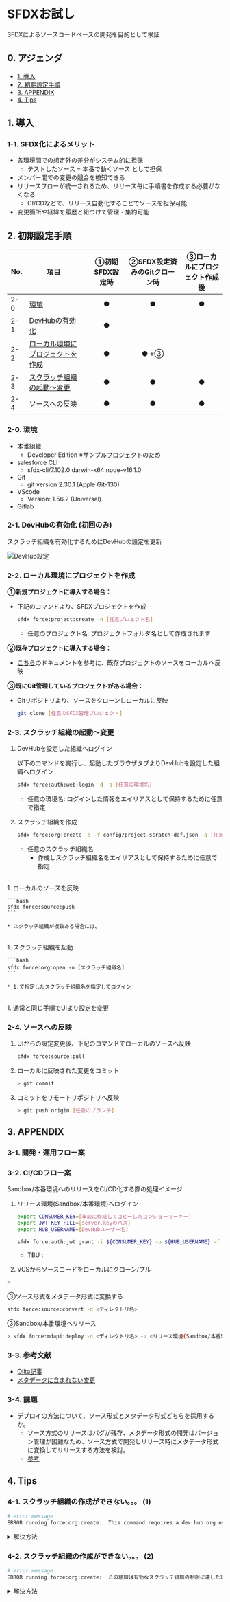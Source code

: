 # SFDXお試し

SFDXによるソースコードベースの開発を目的として検証

## 0. アジェンダ

* [1. 導入](#1-導入)
* [2. 初期設定手順](#2-初期設定手順)
* [3. APPENDIX](#3-appendix)
* [4. Tips](#4-tips)

## 1. 導入

### 1-1. SFDX化によるメリット

* 各環境間での想定外の差分がシステム的に担保
  * テストしたソース = 本番で動くソース として担保
* メンバー間での変更の競合を検知できる
* リリースフローが統一されるため、リリース毎に手順書を作成する必要がなくなる
  * CI/CDなどで、リリース自動化することでソースを担保可能
* 変更箇所や経緯を履歴と紐づけて管理・集約可能

## 2. 初期設定手順

|No.|項目||①初期SFDX設定時|②SFDX設定済みのGitクローン時|③ローカルにプロジェクト作成後|
|---|---|---|:---:|:---:|:---:|
|2-0|[環境](#2-0-環境)||●|●|●|
|2-1|[DevHubの有効化](#2-1-DevHubの有効化-初回のみ)||●|||
|2-2|[ローカル環境にプロジェクトを作成](#2-2-ローカル環境にプロジェクトを作成)||●|● ※③||
|2-3|[スクラッチ組織の起動〜変更](#2-3-スクラッチ組織の起動変更)||●|●|●|
|2-4|[ソースへの反映](#2-4-ソースへの反映)||●|●|●|

### 2-0. 環境

* 本番組織
  * Developer Edition ※サンプルプロジェクトのため
* salesforce CLI
  * sfdx-cli/7.102.0 darwin-x64 node-v16.1.0
* Git
  * git version 2.30.1 (Apple Git-130)
* VScode
  * Version: 1.56.2 (Universal)
* Gitlab

### 2-1. DevHubの有効化 (初回のみ)

スクラッチ組織を有効化するためにDevHubの設定を更新

![DevHub設定](./assets/setting_for_devhub_org.PNG)

### 2-2. ローカル環境にプロジェクトを作成

__①新規プロジェクトに導入する場合：__

* 下記のコマンドより、SFDXプロジェクトを作成

  ```bash
  sfdx force:project:create -n [任意プロェクト名]
  ```

  * 任意のプロジェクト名: プロジェクトフォルダ名として作成されます

__②既存プロジェクトに導入する場合：__

* [こちら](https://developer.salesforce.com/docs/atlas.ja-jp.230.0.sfdx_dev.meta/sfdx_dev/sfdx_dev_ws_create_from_existing.htm)のドキュメントを参考に、既存プロジェクトのソースをローカルへ反映

__③既にGit管理しているプロジェクトがある場合：__

* Gitリポジトリより、ソースをクローンしローカルに反映

  ```bash
  git clone [任意のSFDX管理プロジェクト]
  ```

### 2-3. スクラッチ組織の起動〜変更

1. DevHubを設定した組織へログイン

    以下のコマンドを実行し、起動したブラウザタブよりDevHubを設定した組織へログイン

    ```bash
    sfdx force:auth:web:login -d -a [任意の環境名]
    ```

    * 任意の環境名: ログインした情報をエイリアスとして保持するために任意で指定

1. スクラッチ組織を作成

    ```bash
    sfdx force:org:create -s -f config/project-scratch-def.json -a [任意のスクラッチ組織名]
    ```

    * 任意のスクラッチ組織名
      * 作成しスクラッチ組織名をエイリアスとして保持するために任意で指定
<br>
1. ローカルのソースを反映

    ```bash
    sfdx force:source:push
    ```

    * スクラッチ組織が複数ある場合には、
<br>
1. スクラッチ組織を起動

    ```bash
    sfdx force:org:open -u [スクラッチ組織名]
    ```

    * 1.で指定したスクラッチ組織名を指定してログイン
<br>
1. 通常と同じ手順でUIより設定を変更

### 2-4. ソースへの反映

1. UIからの設定変更後、下記のコマンドでローカルのソースへ反映

    ```bash
    sfdx force:source:pull
    ```

1. ローカルに反映された変更をコミット

    ```bash
    > git commit
    ```

1. コミットをリモートリポジトリへ反映

    ```bash
    > git push origin [任意のブランチ]
    ```

## 3. APPENDIX

### 3-1. 開発・運用フロー案

### 3-2. CI/CDフロー案

Sandbox/本番環境へのリリースをCI/CD化する際の処理イメージ

1. リリース環境(Sandbox/本番環境)へログイン

    ```bash
    export CONSUMER_KEY=[事前に作成してコピーしたコンシューマーキー]
    export JWT_KEY_FILE=[server.keyのパス]
    export HUB_USERNAME=[DevHubユーザー名]

    sfdx force:auth:jwt:grant -i ${CONSUMER_KEY} -u ${HUB_USERNAME} -f ${JWT_KEY_FILE} -a jwt
    ```

    * TBU :

1. VCSからソースコードをローカルにクローン/プル

  ```bash
  > 
  ```

③ソース形式をメタデータ形式に変換する

  ```bash
  sfdx force:source:convert -d <ディレクトリ名>
  ```

③Sandbox/本番環境へリリース

  ```bash
  > sfdx force:mdapi:deploy -d <ディレクトリ名> -u <リリース環境(Sandbox/本番環境)の別名>
  ```

### 3-3. 参考文献

* [Qiita記事](https://qiita.com/yhayashi30/items/80dd868f2e15aac67072)
* [メタデータに含まれない変更](https://developer.salesforce.com/docs/atlas.ja-jp.api_meta.meta/api_meta/meta_unsupported_types.htm)

### 3-4. 課題

* デプロイの方法について、ソース形式とメタデータ形式どちらを採用するか。
  * ソース方式のリリースはバグが残存、メタデータ形式の開発はバージョン管理が困難なため、ソース方式で開発しリリース時にメタデータ形式に変換してリリースする方法を検討。
  * [参考](https://scrapbox.io/nesiyama/%5BSalesforce_CLI%5D_force:source_%E3%81%A8_force:mdapi_%E3%81%A3%E3%81%A6%E3%81%A9%E3%81%86%E9%81%95%E3%81%86%E3%81%AE%EF%BC%9F)

## 4. Tips

### 4-1. スクラッチ組織の作成ができない。。。 (1)

```bash
# error message
ERROR running force:org:create:  This command requires a dev hub org username set either with a flag or by default in the config.
```

<details>
<summary>解決方法</summary>

* ログイン情報が正しくない可能性があります。再度下記のコマンドよりログインしてください。

  ```bash
  > sfdx force:auth:web:login -d -a [任意の環境名]
  ```

</details>

### 4-2. スクラッチ組織の作成ができない。。。 (2)

```bash
# error message
ERROR running force:org:create:  この組織は有効なスクラッチ組織の制限に達したため、サインアップ要求に失敗しました
```

<details>
<summary>解決方法</summary>

* スクラッチ組織が作成上限に達していると思われます。DevHub設定をした組織より、不要なスクラッチ組織を削除ください。
  * 手順
    1. DevHub組織を設定した環境へUIでログインします。
    2. アプリケーションランチャーから`有効なDevHub組織`を検索します。
    3. レコードの件数がスクラッチ組織を作成可能な上限に達している場合、不要と思われる組織を削除します。
        * [Edition毎のスクラッチ組織最大数](https://developer.salesforce.com/docs/atlas.ja-jp.230.0.sfdx_dev.meta/sfdx_dev/sfdx_dev_scratch_orgs_editions_and_allocations.htm)
        * 下記のコマンドで現在の使用状況を確認可能です。

          ```bash
          > sfdx force:limits:api:display -u [設定したDevHubのエイリアス名]
          ```

</details>
